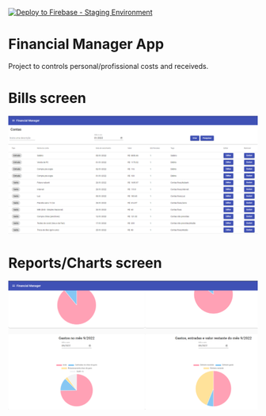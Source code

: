 [![Deploy to Firebase - Staging Environment](https://github.com/BIEMAX/financial-manager-app/actions/workflows/firebase-deploy.yml/badge.svg?branch=develop)](https://github.com/BIEMAX/financial-manager-app/actions/workflows/firebase-deploy.yml)

# Financial Manager App

Project to controls personal/profissional costs and receiveds.

# Bills screen

![image](./docs//img/bills_screen.png)

# Reports/Charts screen

![imagem](./docs//img/reports_screen.png)